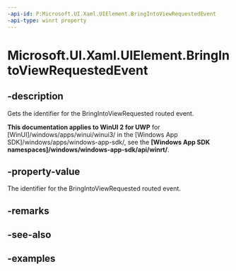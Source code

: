 ```yaml
---
-api-id: P:Microsoft.UI.Xaml.UIElement.BringIntoViewRequestedEvent
-api-type: winrt property
---
```


<!-- Property syntax.
public RoutedEvent BringIntoViewRequestedEvent { get; }
-->

# Microsoft.UI.Xaml.UIElement.BringIntoViewRequestedEvent

## -description

Gets the identifier for the BringIntoViewRequested routed event.

**This documentation applies to WinUI 2 for UWP** for [WinUI]/windows/apps/winui/winui3/ in the [Windows App SDK]/windows/apps/windows-app-sdk/, see the **[Windows App SDK namespaces]/windows/windows-app-sdk/api/winrt/**.

## -property-value

The identifier for the BringIntoViewRequested routed event.

## -remarks

## -see-also

## -examples

